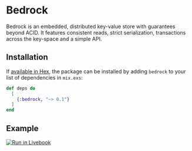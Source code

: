 # Bedrock

Bedrock is an embedded, distributed key-value store with guarantees beyond ACID.
It features consistent reads, strict serialization, transactions across the
key-space and a simple API.

## Installation

If [available in Hex](https://hex.pm/docs/publish), the package can be installed
by adding `bedrock` to your list of dependencies in `mix.exs`:

```elixir
def deps do
  [
    {:bedrock, "~> 0.1"}
  ]
end
```

## Example

[![Run in Livebook](https://livebook.dev/badge/v1/blue.svg)](https://livebook.dev/run?url=https%3A%2F%2Fraw.githubusercontent.com%2Fjallum%2Fbedrock%2Frefs%2Fheads%2Fdevelop%2Flivebooks%2Fexample_bank.livemd&rev=0.1.1)
